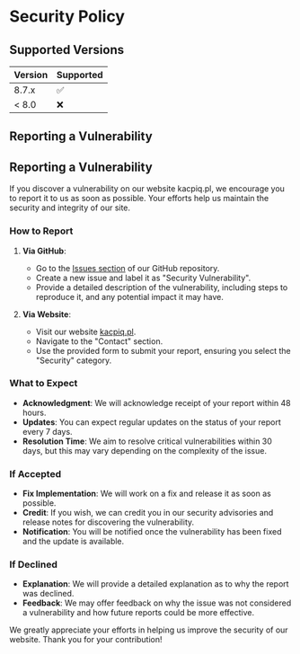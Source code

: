 # Security Policy

## Supported Versions

| Version | Supported          |
| ------- | ------------------ |
| 8.7.x   | :white_check_mark: |
| < 8.0   | :x:                |

## Reporting a Vulnerability

## Reporting a Vulnerability

If you discover a vulnerability on our website kacpiq.pl, we encourage you to report it to us as soon as possible. Your efforts help us maintain the security and integrity of our site.

### How to Report

1. **Via GitHub**: 
   - Go to the [Issues section](https://github.com/your-repo/issues) of our GitHub repository.
   - Create a new issue and label it as "Security Vulnerability".
   - Provide a detailed description of the vulnerability, including steps to reproduce it, and any potential impact it may have.

2. **Via Website**:
   - Visit our website [kacpiq.pl](https://kacpiq.pl).
   - Navigate to the "Contact" section.
   - Use the provided form to submit your report, ensuring you select the "Security" category.

### What to Expect

- **Acknowledgment**: We will acknowledge receipt of your report within 48 hours.
- **Updates**: You can expect regular updates on the status of your report every 7 days. 
- **Resolution Time**: We aim to resolve critical vulnerabilities within 30 days, but this may vary depending on the complexity of the issue.

### If Accepted

- **Fix Implementation**: We will work on a fix and release it as soon as possible.
- **Credit**: If you wish, we can credit you in our security advisories and release notes for discovering the vulnerability.
- **Notification**: You will be notified once the vulnerability has been fixed and the update is available.

### If Declined

- **Explanation**: We will provide a detailed explanation as to why the report was declined.
- **Feedback**: We may offer feedback on why the issue was not considered a vulnerability and how future reports could be more effective.

We greatly appreciate your efforts in helping us improve the security of our website. Thank you for your contribution!
